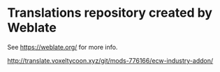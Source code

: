 Translations repository created by Weblate
==========================================

See https://weblate.org/ for more info.

http://translate.voxeltycoon.xyz/git/mods-776166/ecw-industry-addon/
